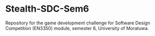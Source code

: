 # Stealth-SDC-Sem6
Repository for the game development challenge for Software Design Competition (EN3350) module, semester 6, University of Moratuwa. 
